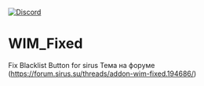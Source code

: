 [![Discord](https://discordapp.com/api/guilds/259362419372064778/widget.png?style=shield)](https://discord.gg/7cjU9xvcQY)

# WIM_Fixed
Fix Blacklist Button for sirus
Тема на форуме (https://forum.sirus.su/threads/addon-wim-fixed.194686/) 
